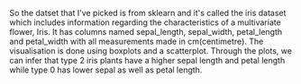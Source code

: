 So the datset that I've picked is from sklearn and it's called the iris dataset which includes information regarding the characteristics of a multivariate flower, Iris.
It has columns named sepal_length, sepal_width, petal_length and petal_width with all measurements made in cm(centimetre).
The visualisation is done using boxplots and a scatterplot.
Through the plots, we can infer that type 2 iris plants have a higher sepal length and petal length while type 0 has lower sepal as well as petal length.
